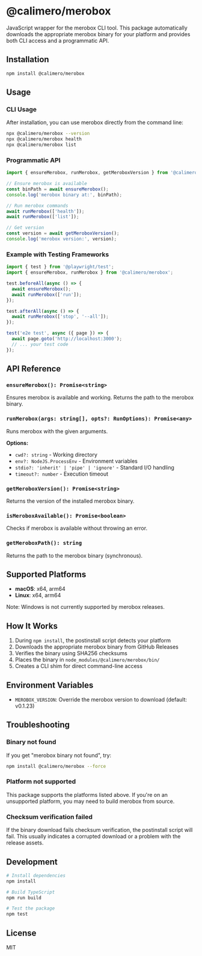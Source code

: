 # @calimero/merobox

JavaScript wrapper for the merobox CLI tool. This package automatically downloads the appropriate merobox binary for your platform and provides both CLI access and a programmatic API.

## Installation

```bash
npm install @calimero/merobox
```

## Usage

### CLI Usage

After installation, you can use merobox directly from the command line:

```bash
npx @calimero/merobox --version
npx @calimero/merobox health
npx @calimero/merobox list
```

### Programmatic API

```typescript
import { ensureMerobox, runMerobox, getMeroboxVersion } from '@calimero/merobox';

// Ensure merobox is available
const binPath = await ensureMerobox();
console.log('merobox binary at:', binPath);

// Run merobox commands
await runMerobox(['health']);
await runMerobox(['list']);

// Get version
const version = await getMeroboxVersion();
console.log('merobox version:', version);
```

### Example with Testing Frameworks

```typescript
import { test } from '@playwright/test';
import { ensureMerobox, runMerobox } from '@calimero/merobox';

test.beforeAll(async () => {
  await ensureMerobox();
  await runMerobox(['run']);
});

test.afterAll(async () => {
  await runMerobox(['stop', '--all']);
});

test('e2e test', async ({ page }) => {
  await page.goto('http://localhost:3000');
  // ... your test code
});
```

## API Reference

### `ensureMerobox(): Promise<string>`

Ensures merobox is available and working. Returns the path to the merobox binary.

### `runMerobox(args: string[], opts?: RunOptions): Promise<any>`

Runs merobox with the given arguments.

**Options:**
- `cwd?: string` - Working directory
- `env?: NodeJS.ProcessEnv` - Environment variables
- `stdio?: 'inherit' | 'pipe' | 'ignore'` - Standard I/O handling
- `timeout?: number` - Execution timeout

### `getMeroboxVersion(): Promise<string>`

Returns the version of the installed merobox binary.

### `isMeroboxAvailable(): Promise<boolean>`

Checks if merobox is available without throwing an error.

### `getMeroboxPath(): string`

Returns the path to the merobox binary (synchronous).

## Supported Platforms

- **macOS**: x64, arm64
- **Linux**: x64, arm64

Note: Windows is not currently supported by merobox releases.

## How It Works

1. During `npm install`, the postinstall script detects your platform
2. Downloads the appropriate merobox binary from GitHub Releases
3. Verifies the binary using SHA256 checksums
4. Places the binary in `node_modules/@calimero/merobox/bin/`
5. Creates a CLI shim for direct command-line access

## Environment Variables

- `MEROBOX_VERSION`: Override the merobox version to download (default: v0.1.23)

## Troubleshooting

### Binary not found

If you get "merobox binary not found", try:

```bash
npm install @calimero/merobox --force
```

### Platform not supported

This package supports the platforms listed above. If you're on an unsupported platform, you may need to build merobox from source.

### Checksum verification failed

If the binary download fails checksum verification, the postinstall script will fail. This usually indicates a corrupted download or a problem with the release assets.

## Development

```bash
# Install dependencies
npm install

# Build TypeScript
npm run build

# Test the package
npm test
```

## License

MIT
